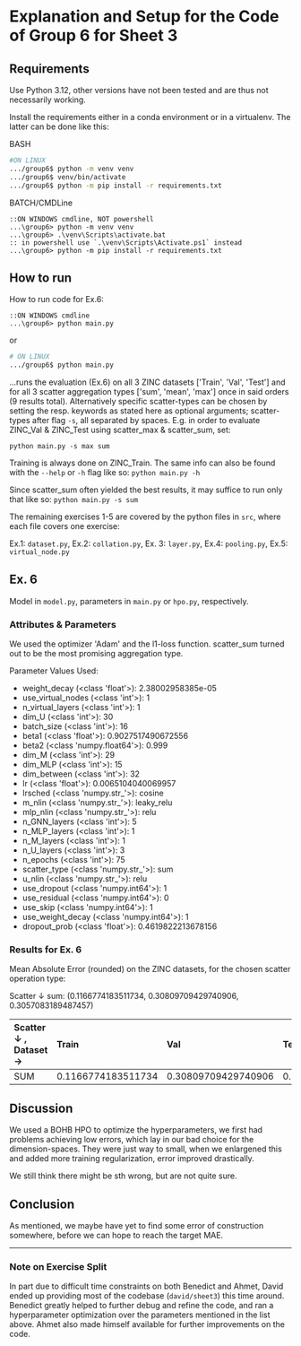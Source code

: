 # Explanation and Setup for the Code of Group 6 for Sheet 3

## Requirements

Use Python 3.12, other versions have not been tested and are thus not necessarily working.

Install the requirements either in a conda environment or in a virtualenv. The latter can be done like this:

BASH

```bash
#ON LINUX
.../group6$ python -m venv venv
.../group6$ venv/bin/activate
.../group6$ python -m pip install -r requirements.txt
```

BATCH/CMDLine

```batch
::ON WINDOWS cmdline, NOT powershell
...\group6> python -m venv venv
...\group6> .\venv\Scripts\activate.bat
:: in powershell use `.\venv\Scripts\Activate.ps1` instead
...\group6> python -m pip install -r requirements.txt
```

## How to run

How to run code for Ex.6:

```batch
::ON WINDOWS cmdline
...\group6> python main.py
```

or

```bash
# ON LINUX
.../group6$ python main.py
```

...runs the evaluation (Ex.6) on all 3 ZINC datasets ['Train', 'Val', 'Test'] and for all 3 scatter aggregation types ['sum', 'mean', 'max'] once in said orders (9 results total). Alternatively specific  scatter-types can be chosen by setting the resp. keywords as stated here as optional arguments;  scatter-types after flag `-s`, all separated by spaces. E.g. in order to evaluate ZINC_Val & ZINC_Test using scatter_max & scatter_sum, set:

`python main.py -s max sum`

Training is always done on ZINC_Train. The same info can also be found with the `--help` or `-h` flag like so: `python main.py -h`

Since scatter_sum often yielded the best results, it may suffice to run only that like so: `python main.py -s sum`

The remaining exercises 1-5 are covered by the python files in `src`, where each file covers one exercise:

Ex.1: `dataset.py`, Ex.2: `collation.py`, Ex. 3: `layer.py`, Ex.4: `pooling.py`, Ex.5: `virtual_node.py`


## Ex. 6

Model in `model.py`, parameters in `main.py` or `hpo.py`, respectively.

### Attributes & Parameters

We used the optimizer 'Adam' and the l1-loss function. scatter_sum turned out to be the most promising aggregation type.

Parameter Values Used:
 - weight_decay (<class 'float'>): 2.38002958385e-05
 - use_virtual_nodes (<class 'int'>): 1
 - n_virtual_layers (<class 'int'>): 1
 - dim_U (<class 'int'>): 30
 - batch_size (<class 'int'>): 16
 - beta1 (<class 'float'>): 0.9027517490672556
 - beta2 (<class 'numpy.float64'>): 0.999
 - dim_M (<class 'int'>): 29
 - dim_MLP (<class 'int'>): 15
 - dim_between (<class 'int'>): 32
 - lr (<class 'float'>): 0.0065104040069957
 - lrsched (<class 'numpy.str_'>): cosine
 - m_nlin (<class 'numpy.str_'>): leaky_relu
 - mlp_nlin (<class 'numpy.str_'>): relu
 - n_GNN_layers (<class 'int'>): 5
 - n_MLP_layers (<class 'int'>): 1
 - n_M_layers (<class 'int'>): 1
 - n_U_layers (<class 'int'>): 3
 - n_epochs (<class 'int'>): 75
 - scatter_type (<class 'numpy.str_'>): sum
 - u_nlin (<class 'numpy.str_'>): relu
 - use_dropout (<class 'numpy.int64'>): 1
 - use_residual (<class 'numpy.int64'>): 0
 - use_skip (<class 'numpy.int64'>): 1
 - use_weight_decay (<class 'numpy.int64'>): 1
 - dropout_prob (<class 'float'>): 0.4619822213678156

### Results for Ex. 6

Mean Absolute Error (rounded) on the ZINC datasets, for the chosen scatter operation type:

Scatter ↓
sum:	 (0.1166774183511734, 0.30809709429740906, 0.3057083189487457)


| Scatter ↓ , Dataset → | Train      | Val        | Test       |
| :-------------------- | :--------- | :--------- | :--------- |
| SUM                   | 0.1166774183511734 | 0.30809709429740906 | 0.3057083189487457 |

## Discussion
We used a BOHB HPO to optimize the hyperparameters, we first had problems achieving low errors, which lay in our bad choice for the dimension-spaces. They were just way to small, when we enlargened this and added more training regularization, error improved drastically.

We still think there might be sth wrong, but are not quite sure.


## Conclusion

As mentioned, we maybe have yet to find some error of construction somewhere, before we can hope to reach the target MAE.

---

### Note on Exercise Split

In part due to difficult time constraints on both Benedict and Ahmet, David ended up providing most of the codebase (`david/sheet3`) this time around. Benedict greatly helped to further debug and refine the code, and ran a hyperparameter optimization over the parameters mentioned in the list above. Ahmet also made himself available for further improvements on the code.
